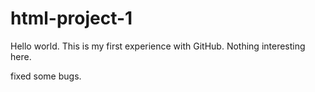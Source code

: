 # html-project-1

Hello world. This is my first experience with GitHub. Nothing interesting here.

fixed some bugs.